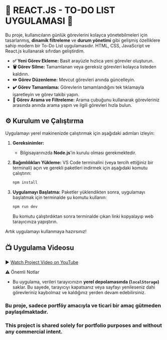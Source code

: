 # 🚀 REACT.JS - TO-DO LIST UYGULAMASI 🚀
Bu proje, kullanıcıların günlük görevlerini kolayca yönetebilmeleri için tasarlanmış, **dinamik filtreleme** ve **durum yönetimi** gibi gelişmiş özelliklere sahip modern bir To-Do List uygulamasıdır. HTML, CSS, JavaScript ve React.js kullanarak sıfırdan geliştirdim.

* **✅ Yeni Görev Ekleme:** Basit arayüzle hızlıca yeni görevler oluşturun.
* **🗑️ Görev Silme:** Tamamlanan veya gereksiz görevleri kolayca listeden kaldırın.
* **✏️ Görev Düzenleme:** Mevcut görevleri anında güncelleyin.
* **✔️ Görev Tamamlama:** Görevlerin tamamlandığını tek tıklamayla işaretleyin ve görev takibi yapın.
* **🔎 Görev Arama ve Filtreleme:** Arama çubuğunu kullanarak görevleriniz arasında anında arama yapın ve ilgili görevleri hızla bulun.

## ⚙️ Kurulum ve Çalıştırma
Uygulamayı yerel makinenizde çalıştırmak için aşağıdaki adımları izleyin:

1.  **Gereksinimler:**
    * Bilgisayarınızda **Node.js**'in kurulu olması gerekmektedir.

2.  **Bağımlılıkları Yükleme:**
    VS Code terminalini (veya tercih ettiğiniz bir terminali) açın ve gerekli paketleri indirmek için aşağıdaki komutu çalıştırın:
    ```bash
    npm install
    ```

3.  **Uygulamayı Başlatma:**
    Paketler yüklendikten sonra, uygulamayı başlatmak için terminalde şu komutu kullanın:
    ```bash
    npm run dev
    ```
    Bu komutu çalıştırdıktan sonra terminalde çıkan linki kopyalayıp web tarayıcınıza yapıştırın.

Artık uygulamayı kullanmaya hazırsınız!

## 📺 Uygulama Videosu
▶️ [Watch Project Video on YouTube](https://www.youtube.com/watch?v=hSz4T3uo2cQ)

⚠️ Önemli Notlar
* Bu uygulama, verileri tarayıcınızın **yerel depolamasında (`localStorage`)** saklar. Bu sayede, tarayıcıyı kapatsanız veya sayfayı yenileseniz dahi görevleriniz kaybolmaz ve kaldığınız yerden devam edebilirsiniz.
### Bu proje, sadece portföy amacıyla ve ticari bir amaç gütmeden paylaşılmaktadır.
### This project is shared solely for portfolio purposes and without any commercial intent.
